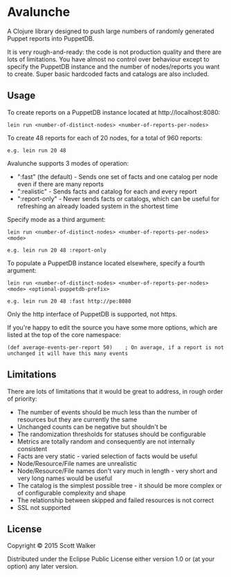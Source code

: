 # Avalunche

A Clojure library designed to push large numbers of randomly generated Puppet reports into PuppetDB.

It is very rough-and-ready: the code is not production quality and there are lots of limitations. You have almost no
control over behaviour except to specify the PuppetDB instance and the number of nodes/reports you want to create. 
Super basic hardcoded facts and catalogs are also included.

## Usage

To create reports on a PuppetDB instance located at http://localhost:8080:

    lein run <number-of-distinct-nodes> <number-of-reports-per-nodes>

To create 48 reports for each of 20 nodes, for a total of 960 reports:

    e.g. lein run 20 48

Avalunche supports 3 modes of operation:
 * ":fast" (the default) - Sends one set of facts and one catalog per node even if there are many reports
 * ":realistic" - Sends facts and catalog for each and every report
 * ":report-only"  - Never sends facts or catalogs, which can be useful for refreshing an already loaded system in the shortest time

Specify mode as a third argument:

    lein run <number-of-distinct-nodes> <number-of-reports-per-nodes> <mode>

    e.g. lein run 20 48 :report-only

To populate a PuppetDB instance located elsewhere, specify a fourth argument:

    lein run <number-of-distinct-nodes> <number-of-reports-per-nodes> <mode> <optional-puppetdb-prefix>

    e.g. lein run 20 48 :fast http://pe:8080

Only the http interface of PuppetDB is supported, not https.

If you're happy to edit the source you have some more options, which are listed at the top of the core namespace:

    (def average-events-per-report 50)    ; On average, if a report is not unchanged it will have this many events

## Limitations

There are lots of limitations that it would be great to address, in rough order of priority:

* The number of events should be much less than the number of resources but they are currently the same
* Unchanged counts can be negative but shouldn't be
* The randomization thresholds for statuses should be configurable
* Metrics are totally random and consequently are not internally consistent
* Facts are very static - varied selection of facts would be useful
* Node/Resource/File names are unrealistic
* Node/Resource/File names don't vary much in length - very short and very long names would be useful
* The catalog is the simplest possible tree - it should be more complex or of configurable complexity and shape
* The relationship between skipped and failed resources is not correct
* SSL not supported

## License

Copyright © 2015 Scott Walker

Distributed under the Eclipse Public License either version 1.0 or (at your option) any later version.
